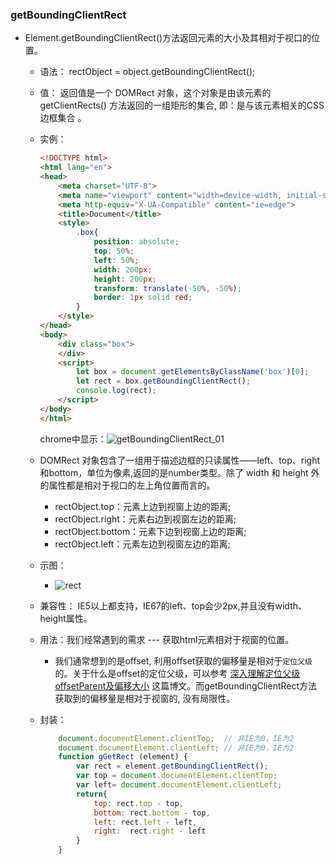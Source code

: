 ### getBoundingClientRect
- Element.getBoundingClientRect()方法返回元素的大小及其相对于视口的位置。
    - 语法： rectObject = object.getBoundingClientRect();
    - 值： 返回值是一个 DOMRect 对象，这个对象是由该元素的 getClientRects() 方法返回的一组矩形的集合, 即：是与该元素相关的CSS 边框集合 。
    - 实例：
        ```html
        <!DOCTYPE html> 
        <html lang="en">
        <head>
            <meta charset="UTF-8">
            <meta name="viewport" content="width=device-width, initial-scale=1.0">
            <meta http-equiv="X-UA-Compatible" content="ie=edge">
            <title>Document</title>
            <style>
                .box{
                    position: absolute;
                    top: 50%;
                    left: 50%;
                    width: 200px;
                    height: 200px;
                    transform: translate(-50%, -50%);
                    border: 1px solid red;
                }
            </style>
        </head>
        <body>
            <div class="box">
            </div>
            <script>
                let box = document.getElementsByClassName('box')[0];
                let rect = box.getBoundingClientRect();
                console.log(rect);
            </script>
        </body>
        </html>
        ```
        chrome中显示：![getBoundingClientRect_01](https://github.com/anth-angle/my/blob/master/images/getBoundingClientRect_01.png?raw=true)
    - DOMRect 对象包含了一组用于描述边框的只读属性——left、top、right和bottom，单位为像素,返回的是number类型。除了 width 和 height 外的属性都是相对于视口的左上角位置而言的。

        - rectObject.top：元素上边到视窗上边的距离;
        - rectObject.right：元素右边到视窗左边的距离;
        - rectObject.bottom：元素下边到视窗上边的距离;
        - rectObject.left：元素左边到视窗左边的距离;
    
    - 示图：
        - ![rect](https://github.com/anth-angle/my/blob/master/images/rect.png?raw=true)
    - 兼容性： IE5以上都支持，IE67的left、top会少2px,并且没有width、height属性。
    - 用法：我们经常遇到的需求 --- 获取html元素相对于视窗的位置。
        - 我们通常想到的是offset, 利用offset获取的偏移量是相对于`定位父级`的。关于什么是offset的定位父级，可以参考 [深入理解定位父级offsetParent及偏移大小](http://www.cnblogs.com/xiaohuochai/p/5828369.html) 这篇博文。而getBoundingClientRect方法获取到的偏移量是相对于视窗的, 没有局限性。
    - 封装：
        ```javascript
            document.documentElement.clientTop;  // 非IE为0，IE为2
            document.documentElement.clientLeft; // 非IE为0，IE为2
            function gGetRect (element) {
                var rect = element.getBoundingClientRect();
                var top = document.documentElement.clientTop;
                var left= document.documentElement.clientLeft;
                return{
                    top: rect.top - top,
                    bottom: rect.bottom - top,
                    left: rect.left - left,
                    right:  rect.right - left
                }
            }
        ```
